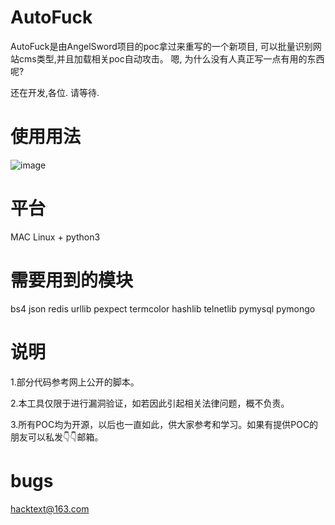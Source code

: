 # AutoFuck
AutoFuck是由AngelSword项目的poc拿过来重写的一个新项目, 可以批量识别网站cms类型,并且加载相关poc自动攻击。
嗯, 为什么没有人真正写一点有用的东西呢?

还在开发,各位. 请等待.


# 使用用法
![image](./images/angelsword.png)



# 平台
MAC Linux + python3


# 需要用到的模块
bs4
json
redis
urllib
pexpect
termcolor
hashlib
telnetlib
pymysql
pymongo


# 说明
1.部分代码参考网上公开的脚本。

2.本工具仅限于进行漏洞验证，如若因此引起相关法律问题，概不负责。

3.所有POC均为开源，以后也一直如此，供大家参考和学习。如果有提供POC的朋友可以私发👇👇邮箱。



# bugs
hacktext@163.com

